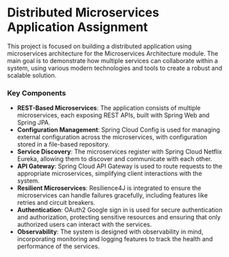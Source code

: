 # Distributed Microservices Application Assignment

This project is focused on building a distributed application using microservices architecture for the Microservices Architecture module. The main goal is to demonstrate how multiple services can collaborate within a system, using various modern technologies and tools to create a robust and scalable solution.

### Key Components

- **REST-Based Microservices**: The application consists of multiple microservices, each exposing REST APIs, built with Spring Web and Spring JPA.
- **Configuration Management**: Spring Cloud Config is used for managing external configuration across the microservices, with configuration stored in a file-based repository.
- **Service Discovery**: The microservices register with Spring Cloud Netflix Eureka, allowing them to discover and communicate with each other.
- **API Gateway**: Spring Cloud API Gateway is used to route requests to the appropriate microservices, simplifying client interactions with the system.
- **Resilient Microservices**: Resilience4J is integrated to ensure the microservices can handle failures gracefully, including features like retries and circuit breakers.
- **Authentication**: OAuth2 Google sign in is used for secure authentication and authorization, protecting sensitive resources and ensuring that only authorized users can interact with the services.
- **Observability**: The system is designed with observability in mind, incorporating monitoring and logging features to track the health and performance of the services.
